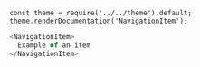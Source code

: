 ```
const theme = require('../../theme').default;
theme.renderDocumentation('NavigationItem');
```

```javascript
<NavigationItem>
  Example of an item
</NavigationItem>
```
